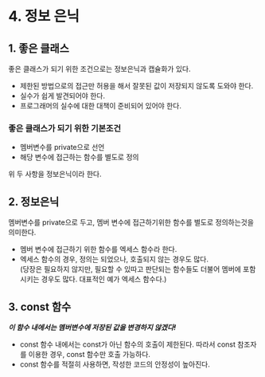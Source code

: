 # 4. 정보 은닉
## 1. 좋은 클래스
좋은 클래스가 되기 위한 조건으로는 정보은닉과 캡슐화가 있다.  
  
- 제한된 방법으로의 접근만 허용을 해서 잘못된 값이 저장되지 않도록 도와야 한다.
- 실수가 쉽게 발견되어야 한다.
- 프로그래머의 실수에 대한 대책이 준비되어 있어야 한다.

### 좋은 클래스가 되기 위한 기본조건
- 멤버변수를 private으로 선언
- 해당 변수에 접근하는 함수를 별도로 정의

위 두 사항을 정보은닉이라 한다.

## 2. 정보은닉
멤버변수를 private으로 두고, 멤버 변수에 접근하기위한 함수를 별도로 정의하는것을 의미한다.
  
- 멤버 변수에 접근하기 위한 함수를 엑세스 함수라 한다.
- 엑세스 함수의 경우, 정의는 되었으나, 호출되지 않는 경우도 많다.  
(당장은 필요하지 않지만, 필요할 수 있따고 판단되는 함수들도 더불어 멤버에 포함시키는 경우도 많다. 대표적인 예가 엑세스 함수다.)


## 3. const 함수
___이 함수 내에서는 멤버변수에 저장된 값을 변경하지 않겠다!___

- const 함수 내에서는 const가 아닌 함수의 호출이 제한된다. 따라서 const 참조자를 이용한 경우, const 함수만 호출 가능하다.
- const 함수를 적절히 사용하면, 작성한 코드의 안정성이 높아진다.


